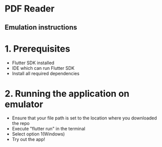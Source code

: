 # PDF Reader
 
## Emulation instructions
# 1. Prerequisites
- Flutter SDK installed
- IDE which can run Flutter SDK
- Install all required dependencies
# 2. Running the application on emulator
- Ensure that your file path is set to the location where you downloaded the repo
- Execute "flutter run" in the terminal 
- Select option 1(Windows)
- Try out the app!
